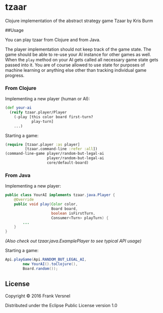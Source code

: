# tzaar

Clojure implementation of the abstract strategy game Tzaar by Kris Burm

##Usage

You can play tzaar from Clojure and from Java.

The player implementation should not keep track of the game state.
The game should be able to re-use your AI instance for other games as well.
When the `play` method on your AI
gets called all necessary game state gets passed into it.
You are of course allowed to use state for purposes of machine learning or anything
else other than tracking individual game progress.

### From Clojure

Implementing a new player (human or AI):

```clojure
(def your-ai
  (reify tzaar.player/Player
    (-play [this color board first-turn?
            play-turn]
    ...)
```

Starting a game:

```clojure
(require [tzaar.player :as player]
         [tzaar.command-line :refer :all])
(command-line-game player/random-but-legal-ai
                   player/random-but-legal-ai
                   core/default-board)
```

### From Java

Implementing a new player:

```java
public class YourAI implements tzaar.java.Player {
    @Override
    public void play(Color color,
                     Board board,
                     boolean isFirstTurn,
                     Consumer<Turn> playTurn) {
        ...
    }
}
```
*(Also check out tzaar.java.ExamplePlayer to see typical API usage)*

Starting a game:
```java
Api.playGame(Api.RANDOM_BUT_LEGAL_AI,
        new YourAI().toClojure(),
        Board.random());
```

## License

Copyright © 2016 Frank Versnel

Distributed under the Eclipse Public License version 1.0
